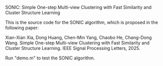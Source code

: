 SONIC: Simple One-step Multi-view Clustering with Fast Similarity and Cluster Structure Learning

This is the source code for the SONIC algorithm, which is proposed in the following paper:

Xian-Xian Xia, Dong Huang, Chen-Min Yang, Chaobo He, Chang-Dong Wang. Simple One-step Multi-view Clustering with Fast Similarity and Cluster Structure Learning. IEEE Signal Processing Letters, 2025.

Run "demo.m" to test the SONIC algorithm.

